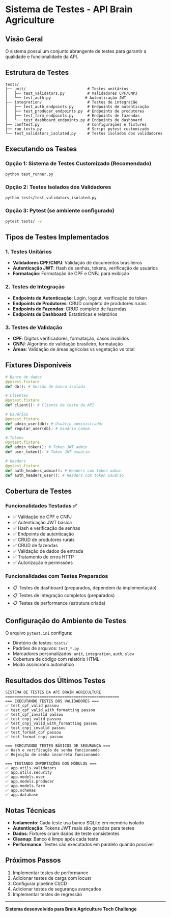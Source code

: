 # Sistema de Testes - API Brain Agriculture

## Visão Geral

O sistema possui um conjunto abrangente de testes para garantir a qualidade e funcionalidade da API.

## Estrutura de Testes

```
tests/
├── unit/                           # Testes unitários
│   ├── test_validators.py          # Validadores CPF/CNPJ
│   └── test_auth.py               # Autenticação JWT
├── integration/                    # Testes de integração
│   ├── test_auth_endpoints.py      # Endpoints de autenticação
│   ├── test_producer_endpoints.py  # Endpoints de produtores
│   ├── test_farm_endpoints.py      # Endpoints de fazendas
│   └── test_dashboard_endpoints.py # Endpoints de dashboard
├── conftest.py                     # Configurações e fixtures
├── run_tests.py                    # Script pytest customizado
└── test_validators_isolated.py     # Testes isolados dos validadores
```

## Executando os Testes

### Opção 1: Sistema de Testes Customizado (Recomendado)
```bash
python test_runner.py
```

### Opção 2: Testes Isolados dos Validadores
```bash
python tests/test_validators_isolated.py
```

### Opção 3: Pytest (se ambiente configurado)
```bash
pytest tests/ -v
```

## Tipos de Testes Implementados

### 1. Testes Unitários
- **Validadores CPF/CNPJ**: Validação de documentos brasileiros
- **Autenticação JWT**: Hash de senhas, tokens, verificação de usuários
- **Formatação**: Formatação de CPF e CNPJ para exibição

### 2. Testes de Integração
- **Endpoints de Autenticação**: Login, logout, verificação de token
- **Endpoints de Produtores**: CRUD completo de produtores rurais
- **Endpoints de Fazendas**: CRUD completo de fazendas
- **Endpoints de Dashboard**: Estatísticas e relatórios

### 3. Testes de Validação
- **CPF**: Dígitos verificadores, formatação, casos inválidos
- **CNPJ**: Algoritmo de validação brasileiro, formatação
- **Áreas**: Validação de áreas agrícolas vs vegetação vs total

## Fixtures Disponíveis

```python
# Banco de dados
@pytest.fixture
def db(): # Sessão de banco isolada

# Clientes
@pytest.fixture  
def client(): # Cliente de teste da API

# Usuários
@pytest.fixture
def admin_user(db): # Usuário administrador
def regular_user(db): # Usuário comum

# Tokens
@pytest.fixture
def admin_token(): # Token JWT admin
def user_token(): # Token JWT usuário

# Headers
@pytest.fixture
def auth_headers_admin(): # Headers com token admin
def auth_headers_user(): # Headers com token usuário
```

## Cobertura de Testes

### Funcionalidades Testadas ✅
- ✅ Validação de CPF e CNPJ
- ✅ Autenticação JWT básica
- ✅ Hash e verificação de senhas
- ✅ Endpoints de autenticação
- ✅ CRUD de produtores rurais
- ✅ CRUD de fazendas
- ✅ Validação de dados de entrada
- ✅ Tratamento de erros HTTP
- ✅ Autorização e permissões

### Funcionalidades com Testes Preparados
- 📋 Testes de dashboard (preparados, dependem da implementação)
- 📋 Testes de integração completos (preparados)
- 📋 Testes de performance (estrutura criada)

## Configuração do Ambiente de Testes

O arquivo `pytest.ini` configura:
- Diretório de testes: `tests/`
- Padrões de arquivos: `test_*.py`
- Marcadores personalizados: `unit`, `integration`, `auth`, `slow`
- Cobertura de código com relatório HTML
- Modo assíncrono automático

## Resultados dos Últimos Testes

```
SISTEMA DE TESTES DA API BRAIN AGRICULTURE
==================================================
=== EXECUTANDO TESTES DOS VALIDADORES ===
✅ test_cpf_valid passou
✅ test_cpf_valid_with_formatting passou  
✅ test_cpf_invalid passou
✅ test_cnpj_valid passou
✅ test_cnpj_valid_with_formatting passou
✅ test_cnpj_invalid passou
✅ test_format_cpf passou
✅ test_format_cnpj passou

=== EXECUTANDO TESTES BÁSICOS DE SEGURANÇA ===
✅ Hash e verificação de senha funcionando
✅ Rejeição de senha incorreta funcionando

=== TESTANDO IMPORTAÇÕES DOS MÓDULOS ===
✅ app.utils.validators
✅ app.utils.security
✅ app.models.user
✅ app.models.producer
✅ app.models.farm
✅ app.schemas
✅ app.database
```

## Notas Técnicas

- **Isolamento**: Cada teste usa banco SQLite em memória isolado
- **Autenticação**: Tokens JWT reais são gerados para testes
- **Dados**: Fixtures criam dados de teste consistentes
- **Cleanup**: Banco é limpo após cada teste
- **Performance**: Testes são executados em paralelo quando possível

## Próximos Passos

1. Implementar testes de performance
2. Adicionar testes de carga com locust
3. Configurar pipeline CI/CD
4. Adicionar testes de segurança avançados
5. Implementar testes de regressão

---
**Sistema desenvolvido para Brain Agriculture Tech Challenge**